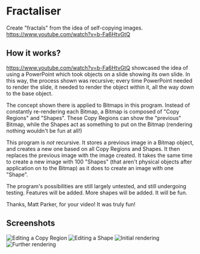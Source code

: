 # Fractaliser
Create "fractals" from the idea of self-copying images. https://www.youtube.com/watch?v=b-Fa6HtvGtQ

## How it works?
https://www.youtube.com/watch?v=b-Fa6HtvGtQ showcased the idea 
of using a PowerPoint which took objects on a slide showing its own slide. 
In this way, the process shown was recursive; every time PowerPoint needed to 
render the slide, it needed to render the object within it, all the way down to the
base object. 

The concept shown there is applied to Bitmaps in this program. Instead of constantly
re-rendering each Bitmap, a Bitmap is composed of "Copy Regions" and "Shapes". These
Copy Regions can show the "previous" Bitmap, while the Shapes act as something to put
on the Bitmap (rendering nothing wouldn't be fun at all!)

This program is *not* recursive. It stores a previous image in a Bitmap object, and 
creates a new one based on all Copy Regions and Shapes. It then replaces the previous
image with the image created. It takes the same time to create a new image with 100
"Shapes" (that aren't physical objects after application on to the Bitmap) as it does
to create an image with one "Shape".

The program's possibilities are still largely untested, and still undergoing testing.
Features will be added. More shapes will be added. It will be fun.

Thanks, Matt Parker, for your video! It was truly fun!

## Screenshots
![Editing a Copy Region](https://sevr.org/i/a925d28d-5079-4cd0-9b9a-fce066a1da52.png)
![Editing a Shape](https://sevr.org/i/89986ac2-f370-40b4-bcd9-38178513f733.png)
![Initial rendering](https://sevr.org/i/892ea9d1-5ca1-4bd5-8d6d-86e223d9ee38.png)
![Further rendering](https://sevr.org/i/1d1ffade-5f07-4ad6-bbcd-035bab425f6e.png)
